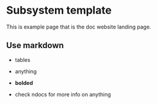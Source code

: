 # Subsystem template

This is example page that is the doc website landing page.

## Use markdown

* tables

* anything 

* **bolded**

* check ndocs for more info on anything
